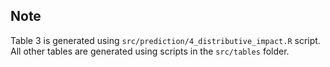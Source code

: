 ## Note

Table 3 is generated using `src/prediction/4_distributive_impact.R` script. All other tables are generated using scripts in the `src/tables` folder.

